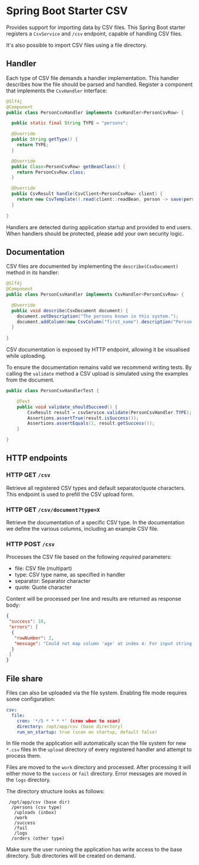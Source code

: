 # Spring Boot Starter CSV

Provides support for importing data by CSV files. This Spring Boot starter
registers a `CsvService` and `/csv` endpoint, capable of handling CSV files.

It's also possible to import CSV files using a file directory.

## Handler

Each type of CSV file demands a handler implementation. This handler describes
how the file should be parsed and handled. Register a component that implements
the `CsvHandler` interface:

```java
@Slf4j
@Component
public class PersonCsvHandler implements CsvHandler<PersonCsvRow> {

  public static final String TYPE = "persons";

  @Override
  public String getType() {
    return TYPE;
  }

  @Override
  public Class<PersonCsvRow> getBeanClass() {
    return PersonCsvRow.class;
  }

  @Override
  public CsvResult handle(CsvClient<PersonCsvRow> client) {
    return new CsvTemplate().read(client::readBean, person -> save(person));
  }
  
}
```

Handlers are detected during application startup and provided to end users. When handlers should 
be protected, please add your own security logic.

## Documentation

CSV files are documented by implementing the `describe(CsvDocument)` method
in its handler:

```java
@Slf4j
@Component
public class PersonCsvHandler implements CsvHandler<PersonCsvRow> {

  @Override
  public void describe(CsvDocument document) {
    document.setDescription("The persons known in this system.");
    document.addColumn(new CsvColumn("first_name").description("Person first name").example("Piet").required());
  }
  
}
```

CSV documentation is exposed by HTTP endpoint, allowing it be visualised while uploading.

To ensure the documentation remains valid we recommend writing tests. By calling
the `validate` method a CSV upload is simulated using the examples from the document.

```java
public class PersonCsvHandlerTest {

    @Test
    public void validate_shouldSucceed() {
        CsvResult result = csvService.validate(PersonCsvHandler.TYPE);
        Assertions.assertTrue(result.isSuccess());
        Assertions.assertEquals(1, result.getSuccess());
    }

}
```

## HTTP endpoints

### HTTP GET `/csv`
Retrieve all registered CSV types and default separator/quote characters.
This endpoint is used to prefill the CSV upload form.

### HTTP GET `/csv/document?type=X`
Retrieve the documentation of a specific CSV type. In the documentation we
define the various columns, including an example CSV file.

### HTTP POST `/csv`
Processes the CSV file based on the following *required* parameters:

 * file: CSV file (multipart)
 * type: CSV type name, as specified in handler
 * separator: Separator character
 * quote: Quote character
 
Content will be processed per line and results are returned as response body:

```json
{
 "success": 10,
 "errors": [
  {
   "rowNumber": 2,
   "message": "Could not map column 'age' at index 4: For input string: 'not a number'"
  }
 ]
}
```

## File share

Files can also be uploaded via the file system. Enabling file mode requires some
configuration:

```yaml
csv:
  file:
    cron: '*/5 * * * *' (cron when to scan)
    directory: /opt/app/csv (base directory)
    run_on_startup: true (scan on startup, default false)
```

In file mode the application will automatically scan the file system for new `*.csv`
files in the `upload` directory of every registered handler and attempt to process them. 

Files are moved to the `work` directory and processed. After processing it will either 
move to the `success` or `fail` directory. Error messages are moved in the `logs` directory.

The directory structure looks as follows:
```
 /opt/app/csv (base dir)
  /persons (csv type)
   /uploads (inbox)
   /work
   /success
   /fail
   /logs
  /orders (other type)
```

Make sure the user running the application has write access to the base directory. Sub directories
will be created on demand.
